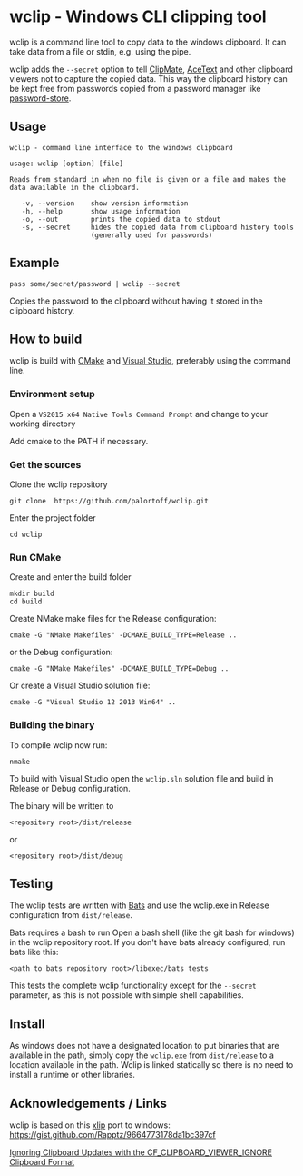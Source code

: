 # wclip - Windows CLI clipping tool

wclip is a command line tool to copy data to the windows clipboard. It can take data from a file or stdin, e.g. using the pipe.

wclip adds the ``--secret`` option to tell [ClipMate](http://www.thornsoft.com/clipmate7.htm), [AceText](https://www.acetext.com/]) and other clipboard viewers not to capture the copied data. This way the clipboard history can be kept free from passwords copied from a password manager like [password-store](https://www.passwordstore.org/).

## Usage

```
wclip - command line interface to the windows clipboard

usage: wclip [option] [file]

Reads from standard in when no file is given or a file and makes the data available in the clipboard.

   -v, --version    show version information
   -h, --help       show usage information
   -o, --out        prints the copied data to stdout
   -s, --secret     hides the copied data from clipboard history tools
                    (generally used for passwords)
```
## Example
```
pass some/secret/password | wclip --secret
```
Copies the password to the clipboard without having it stored in the clipboard history.

## How to build

wclip is build with [CMake](https://cmake.org/) and [Visual Studio](https://www.visualstudio.com/de/), preferably using the command line.

### Environment setup

Open a ``VS2015 x64 Native Tools Command Prompt`` and change to your working directory

Add cmake to the PATH if necessary.

### Get the sources

Clone the wclip repository

```
git clone  https://github.com/palortoff/wclip.git
```

Enter the project folder

```
cd wclip
```

### Run CMake

Create and enter the build folder

```
mkdir build
cd build
```

Create NMake make files for the Release configuration:

```
cmake -G "NMake Makefiles" -DCMAKE_BUILD_TYPE=Release ..
```

or the Debug configuration:

```
cmake -G "NMake Makefiles" -DCMAKE_BUILD_TYPE=Debug ..
```

Or create a Visual Studio solution file:

```
cmake -G "Visual Studio 12 2013 Win64" ..
```

### Building the binary

To compile wclip now run:

```
nmake
```

To build with Visual Studio open the ``wclip.sln`` solution file and build in Release or Debug configuration.


The binary will be written to

```
<repository root>/dist/release
```
or
```
<repository root>/dist/debug
```

## Testing

The wclip tests are written with [Bats](https://github.com/sstephenson/bats) and use the wclip.exe in Release configuration from ``dist/release``.

Bats requires a bash to run
Open a bash shell (like the git bash for windows) in the wclip repository root. If you don't have bats already configured, run bats like this:

```
<path to bats repository root>/libexec/bats tests
```

This tests the complete wclip functionality except for the ``--secret`` parameter, as this is not possible with simple shell capabilities.

## Install

As windows does not have a designated location to put binaries that are available in the path, simply copy the ``wclip.exe`` from ``dist/release`` to a location available in the path. Wclip is linked statically so there is no need to install a runtime or other libraries.

## Acknowledgements / Links

wclip is based on this [xlip](https://linux.die.net/man/1/xclip) port to windows:
https://gist.github.com/Rapptz/9664773178da1bc397cf

[Ignoring Clipboard Updates with the CF_CLIPBOARD_VIEWER_IGNORE Clipboard Format](http://www.clipboardextender.com/developing-clipboard-aware-programs-for-windows/ignoring-clipboard-updates-with-the-cf_clipboard_viewer_ignore-clipboard-format)
